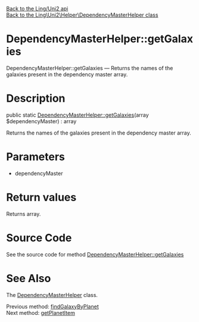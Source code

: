 [Back to the Ling/Uni2 api](https://github.com/lingtalfi/Uni2/blob/master/doc/api/Ling/Uni2.md)<br>
[Back to the Ling\Uni2\Helper\DependencyMasterHelper class](https://github.com/lingtalfi/Uni2/blob/master/doc/api/Ling/Uni2/Helper/DependencyMasterHelper.md)


DependencyMasterHelper::getGalaxies
================



DependencyMasterHelper::getGalaxies — Returns the names of the galaxies present in the dependency master array.




Description
================


public static [DependencyMasterHelper::getGalaxies](https://github.com/lingtalfi/Uni2/blob/master/doc/api/Ling/Uni2/Helper/DependencyMasterHelper/getGalaxies.md)(array $dependencyMaster) : array




Returns the names of the galaxies present in the dependency master array.




Parameters
================


- dependencyMaster

    


Return values
================

Returns array.








Source Code
===========
See the source code for method [DependencyMasterHelper::getGalaxies](https://github.com/lingtalfi/Uni2/blob/master/Helper/DependencyMasterHelper.php#L67-L71)


See Also
================

The [DependencyMasterHelper](https://github.com/lingtalfi/Uni2/blob/master/doc/api/Ling/Uni2/Helper/DependencyMasterHelper.md) class.

Previous method: [findGalaxyByPlanet](https://github.com/lingtalfi/Uni2/blob/master/doc/api/Ling/Uni2/Helper/DependencyMasterHelper/findGalaxyByPlanet.md)<br>Next method: [getPlanetItem](https://github.com/lingtalfi/Uni2/blob/master/doc/api/Ling/Uni2/Helper/DependencyMasterHelper/getPlanetItem.md)<br>

